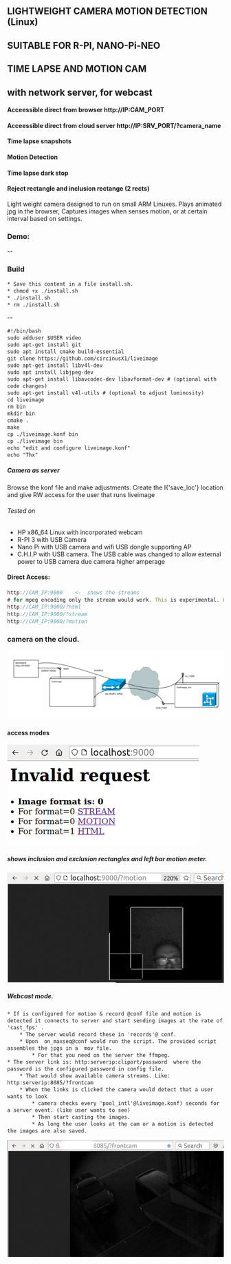 ## LIGHTWEIGHT CAMERA MOTION DETECTION (Linux)
## SUITABLE FOR R-PI, NANO-Pi-NEO
## TIME LAPSE AND MOTION CAM 
## with network server, for webcast

#### Acceessible direct from browser http://IP:CAM_PORT
#### Acceessible direct from cloud server http://IP:SRV_PORT/?camera_name
#### Time lapse snapshots 
#### Motion Detection
#### Time lapse dark stop
#### Reject rectangle and inclusion rectange (2 rects)


Light weight camera designed to run on small ARM Linuxes. Plays animated jpg in the browser,
Captures images when senses motion, or at certain interval based on settings. 
### Demo:

--

### Build
    * Save this content in a file install.sh. 
    * chmod +x ./install.sh
    * ./install.sh
    * rm ./install.sh
--

```
#!/bin/bash
sudo adduser $USER video
sudo apt-get install git
sudo apt install cmake build-essential
git clone https://github.com/circinusX1/liveimage
sudo apt-get install libv4l-dev
sudo apt install libjpeg-dev
sudo apt-get install libavcodec-dev libavformat-dev # (optional with code changes)
sudo apt-get install v4l-utils # (optional to adjust luminosity)
cd liveimage
rm bin
mkdir bin
cmake .
make
cp ./liveimage.konf bin
cp ./liveimage bin
echo "edit and configure liveimage.konf"
echo "Thx"
```


##### Camera as server 

Browse the konf file and make adjustments. Create the I{'save_loc'} location and give RW access for the user that runs liveimage

###### Tested on

  - HP x86_64 Linux with incorporated webcam
  - R-PI 3 with USB Camera
  - Nano Pi with USB camera and wifi USB dongle supporting AP
  - C.H.I.P with USB camera. The USB cable was changed to allow external power to USB camera due camera higher amperage
  
  
####  Direct Access:

```javascript
http://CAM_IP:9000    <-  shows the streams
# for mpeg encoding only the stream would work. This is experimental. For now user jpg format only
http://CAM_IP:9000/?html
http://CAM_IP:9000/?stream
http://CAM_IP:9000/?motion

```

### camera on the cloud. 

![alt text](https://github.com/circinusX1/lili/blob/main/docs/lili.png?raw=true "raw")

####  access modes

![alt text](https://github.com/circinusX1/lili/blob/main/docs/limag1.png?raw=true "raw")

##### shows inclusion and exclusion rectangles and left bar motion meter.

![alt text](https://github.com/circinusX1/lili/blob/main/docs/limotion.png?raw=true "raw")


##### Webcast mode. 
    * If is configured for motion & record @conf file and motion is detected it connects to server and start sending images at the rate of 'cast_fps' . 
        * The server would record these in 'records'@ conf. 
        * Upon  on_maxseq@conf would run the script. The provided script assembles the jpgs in a  mov file. 
            * For that you need on the server the ffmpeg.
    * The server link is: http:serverip:cliport/password  where the password is the configured password in config file.
        * That would show available camera streams. Like: http:serverip:8085/?frontcam
        * When the links is clicked the camera would detect that a user wants to look 
            * camera checks every 'pool_intl'@liveimage.konf) seconds for a server event. (like user wants to see)
            * Then start casting the images. 
            * As long the user looks at the cam or a motion is detected the images are also saved.
            

![alt text](https://github.com/circinusX1/lili/blob/main/docs/liimagremote.png?raw=true "raw")








